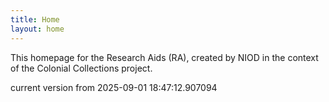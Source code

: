```yaml
---
title: Home
layout: home
---
```


This homepage for the Research Aids (RA), created by NIOD in the context of the Colonial Collections project. 


current version from 2025-09-01 18:47:12.907094